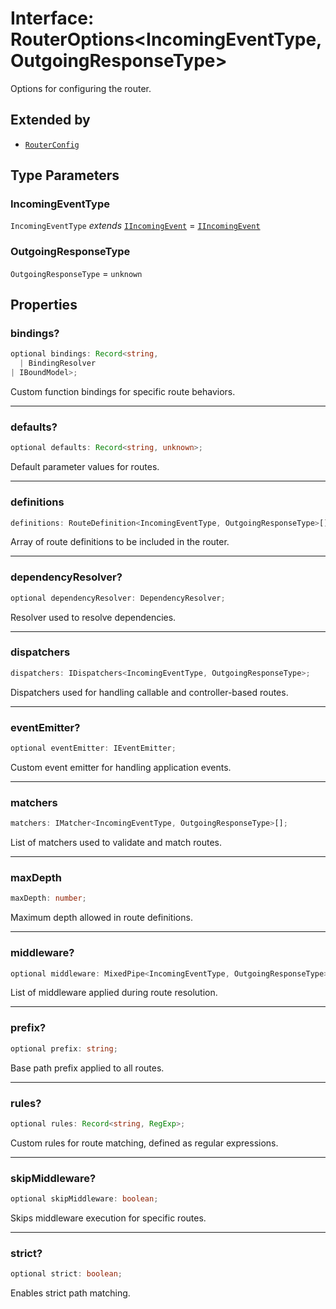# Interface: RouterOptions\<IncomingEventType, OutgoingResponseType\>

Options for configuring the router.

## Extended by

- [`RouterConfig`](../../options/RouterBlueprint/interfaces/RouterConfig.md)

## Type Parameters

### IncomingEventType

`IncomingEventType` *extends* [`IIncomingEvent`](IIncomingEvent.md) = [`IIncomingEvent`](IIncomingEvent.md)

### OutgoingResponseType

`OutgoingResponseType` = `unknown`

## Properties

### bindings?

```ts
optional bindings: Record<string, 
  | BindingResolver
| IBoundModel>;
```

Custom function bindings for specific route behaviors.

***

### defaults?

```ts
optional defaults: Record<string, unknown>;
```

Default parameter values for routes.

***

### definitions

```ts
definitions: RouteDefinition<IncomingEventType, OutgoingResponseType>[];
```

Array of route definitions to be included in the router.

***

### dependencyResolver?

```ts
optional dependencyResolver: DependencyResolver;
```

Resolver used to resolve dependencies.

***

### dispatchers

```ts
dispatchers: IDispatchers<IncomingEventType, OutgoingResponseType>;
```

Dispatchers used for handling callable and controller-based routes.

***

### eventEmitter?

```ts
optional eventEmitter: IEventEmitter;
```

Custom event emitter for handling application events.

***

### matchers

```ts
matchers: IMatcher<IncomingEventType, OutgoingResponseType>[];
```

List of matchers used to validate and match routes.

***

### maxDepth

```ts
maxDepth: number;
```

Maximum depth allowed in route definitions.

***

### middleware?

```ts
optional middleware: MixedPipe<IncomingEventType, OutgoingResponseType>[];
```

List of middleware applied during route resolution.

***

### prefix?

```ts
optional prefix: string;
```

Base path prefix applied to all routes.

***

### rules?

```ts
optional rules: Record<string, RegExp>;
```

Custom rules for route matching, defined as regular expressions.

***

### skipMiddleware?

```ts
optional skipMiddleware: boolean;
```

Skips middleware execution for specific routes.

***

### strict?

```ts
optional strict: boolean;
```

Enables strict path matching.
